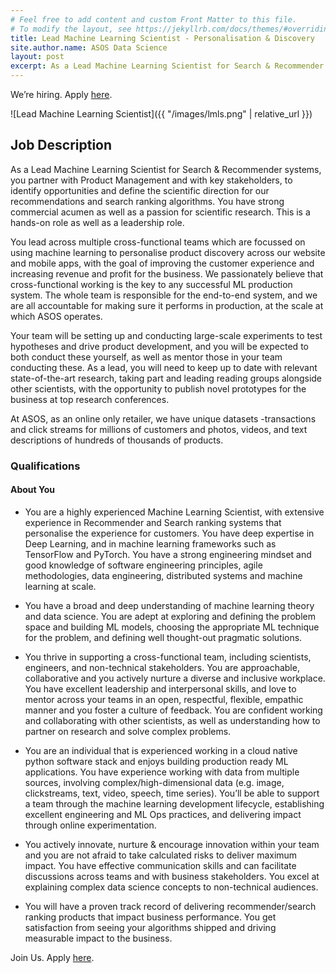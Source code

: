 ```yaml
---
# Feel free to add content and custom Front Matter to this file.
# To modify the layout, see https://jekyllrb.com/docs/themes/#overriding-theme-defaults
title: Lead Machine Learning Scientist - Personalisation & Discovery
site.author.name: ASOS Data Science
layout: post
excerpt: As a Lead Machine Learning Scientist for Search & Recommender systems, you partner with Product Management and with key stakeholders, to identify opportunities and define the scientific direction for our recommendations and search ranking algorithms.
---
```


We’re hiring. Apply [here](https://jobs.smartrecruiters.com/external-referrals/company/ASOS/publication/b5082edd-72fc-4f46-b168-cf529c3c5b27?dcr_ci=ASOS).

![Lead Machine Learning Scientist]({{ "/images/lmls.png" | relative_url }})

## Job Description

As a Lead Machine Learning Scientist for Search & Recommender systems, you partner with Product Management and with key stakeholders, to identify opportunities and define the scientific direction for our recommendations and search ranking algorithms. You have strong commercial acumen as well as a passion for scientific research. This is a hands-on role as well as a leadership role.

You lead across multiple cross-functional teams which are focussed on using machine learning to personalise product discovery across our website and mobile apps, with the goal of improving the customer experience and increasing revenue and profit for the business. We passionately believe that cross-functional working is the key to any successful ML production system. The whole team is responsible for the end-to-end system, and we are all accountable for making sure it performs in production, at the scale at which ASOS operates.

Your team will be setting up and conducting large-scale experiments to test hypotheses and drive product development, and you will be expected to both conduct these yourself, as well as mentor those in your team conducting these. As a lead, you will need to keep up to date with relevant state-of-the-art research, taking part and leading reading groups alongside other scientists, with the opportunity to publish novel prototypes for the business at top research conferences.

At ASOS, as an online only retailer, we have unique datasets -transactions and click streams for millions of customers and photos, videos, and text descriptions of hundreds of thousands of products.

### Qualifications

#### About You

* You are a highly experienced Machine Learning Scientist, with extensive experience in Recommender and Search ranking systems that personalise the experience for customers. You have deep expertise in Deep Learning, and in machine learning frameworks such as TensorFlow and PyTorch. You have a strong engineering mindset and good knowledge of software engineering principles, agile methodologies, data engineering, distributed systems and machine learning at scale.

* You have a broad and deep understanding of machine learning theory and data science. You are adept at exploring and defining the problem space and building ML models, choosing the appropriate ML technique for the problem, and defining well thought-out pragmatic solutions.

* You thrive in supporting a cross-functional team, including scientists, engineers, and non-technical stakeholders. You are approachable, collaborative and you actively nurture a diverse and inclusive workplace. You have excellent leadership and interpersonal skills, and love to mentor across your teams in an open, respectful, flexible, empathic manner and you foster a culture of feedback. You are confident working and collaborating with other scientists, as well as understanding how to partner on research and solve complex problems.

* You are an individual that is experienced working in a cloud native python software stack and enjoys building production ready ML applications. You have experience working with data from multiple sources, involving complex/high-dimensional data (e.g. image, clickstreams, text, video, speech, time series). You’ll be able to support a team through the machine learning development lifecycle, establishing excellent engineering and ML Ops practices, and delivering impact through online experimentation.

* You actively innovate, nurture & encourage innovation within your team and you are not afraid to take calculated risks to deliver maximum impact. You have effective communication skills and can facilitate discussions across teams and with business stakeholders. You excel at explaining complex data science concepts to non-technical audiences.

* You will have a proven track record of delivering recommender/search ranking products that impact business performance. You get satisfaction from seeing your algorithms shipped and driving measurable impact to the business.

Join Us.  Apply [here](https://jobs.smartrecruiters.com/external-referrals/company/ASOS/publication/b5082edd-72fc-4f46-b168-cf529c3c5b27?dcr_ci=ASOS).